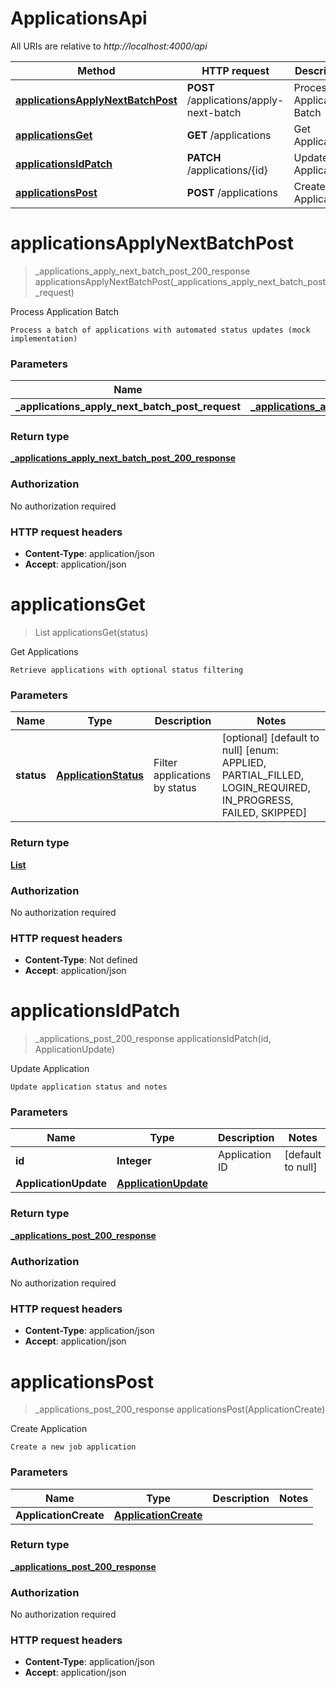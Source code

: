 # ApplicationsApi

All URIs are relative to *http://localhost:4000/api*

| Method | HTTP request | Description |
|------------- | ------------- | -------------|
| [**applicationsApplyNextBatchPost**](ApplicationsApi.md#applicationsApplyNextBatchPost) | **POST** /applications/apply-next-batch | Process Application Batch |
| [**applicationsGet**](ApplicationsApi.md#applicationsGet) | **GET** /applications | Get Applications |
| [**applicationsIdPatch**](ApplicationsApi.md#applicationsIdPatch) | **PATCH** /applications/{id} | Update Application |
| [**applicationsPost**](ApplicationsApi.md#applicationsPost) | **POST** /applications | Create Application |


<a name="applicationsApplyNextBatchPost"></a>
# **applicationsApplyNextBatchPost**
> _applications_apply_next_batch_post_200_response applicationsApplyNextBatchPost(\_applications\_apply\_next\_batch\_post\_request)

Process Application Batch

    Process a batch of applications with automated status updates (mock implementation)

### Parameters

|Name | Type | Description  | Notes |
|------------- | ------------- | ------------- | -------------|
| **\_applications\_apply\_next\_batch\_post\_request** | [**_applications_apply_next_batch_post_request**](../Models/_applications_apply_next_batch_post_request.md)|  | [optional] |

### Return type

[**_applications_apply_next_batch_post_200_response**](../Models/_applications_apply_next_batch_post_200_response.md)

### Authorization

No authorization required

### HTTP request headers

- **Content-Type**: application/json
- **Accept**: application/json

<a name="applicationsGet"></a>
# **applicationsGet**
> List applicationsGet(status)

Get Applications

    Retrieve applications with optional status filtering

### Parameters

|Name | Type | Description  | Notes |
|------------- | ------------- | ------------- | -------------|
| **status** | [**ApplicationStatus**](../Models/.md)| Filter applications by status | [optional] [default to null] [enum: APPLIED, PARTIAL_FILLED, LOGIN_REQUIRED, IN_PROGRESS, FAILED, SKIPPED] |

### Return type

[**List**](../Models/ApplicationWithJob.md)

### Authorization

No authorization required

### HTTP request headers

- **Content-Type**: Not defined
- **Accept**: application/json

<a name="applicationsIdPatch"></a>
# **applicationsIdPatch**
> _applications_post_200_response applicationsIdPatch(id, ApplicationUpdate)

Update Application

    Update application status and notes

### Parameters

|Name | Type | Description  | Notes |
|------------- | ------------- | ------------- | -------------|
| **id** | **Integer**| Application ID | [default to null] |
| **ApplicationUpdate** | [**ApplicationUpdate**](../Models/ApplicationUpdate.md)|  | |

### Return type

[**_applications_post_200_response**](../Models/_applications_post_200_response.md)

### Authorization

No authorization required

### HTTP request headers

- **Content-Type**: application/json
- **Accept**: application/json

<a name="applicationsPost"></a>
# **applicationsPost**
> _applications_post_200_response applicationsPost(ApplicationCreate)

Create Application

    Create a new job application

### Parameters

|Name | Type | Description  | Notes |
|------------- | ------------- | ------------- | -------------|
| **ApplicationCreate** | [**ApplicationCreate**](../Models/ApplicationCreate.md)|  | |

### Return type

[**_applications_post_200_response**](../Models/_applications_post_200_response.md)

### Authorization

No authorization required

### HTTP request headers

- **Content-Type**: application/json
- **Accept**: application/json

